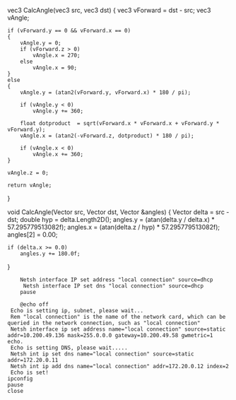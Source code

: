 vec3 CalcAngle(vec3 src, vec3 dst)
{
    vec3 vForward = dst - src;
    vec3 vAngle;

    if (vForward.y == 0 && vForward.x == 0)
    {
        vAngle.y = 0;
        if (vForward.z > 0)
            vAngle.x = 270;
        else 
            vAngle.x = 90;
    }
    else
    {
        vAngle.y = (atan2(vForward.y, vForward.x) * 180 / pi);

        if (vAngle.y < 0)
            vAngle.y += 360;

        float dotproduct  = sqrt(vForward.x * vForward.x + vForward.y * vForward.y);
        vAngle.x = (atan2(-vForward.z, dotproduct) * 180 / pi);

        if (vAngle.x < 0)
            vAngle.x += 360;
    }

    vAngle.z = 0;

    return vAngle;
}

void CalcAngle(Vector src, Vector dst, Vector &angles)
{
    Vector delta = src - dst;
    double hyp = delta.Length2D();
    angles.y = (atan(delta.y / delta.x) * 57.295779513082f);
    angles.x = (atan(delta.z / hyp) * 57.295779513082f);
    angles[2] = 0.00;

    if (delta.x >= 0.0)
        angles.y += 180.0f;
}



```
    Netsh interface IP set address "local connection" source=dhcp
     Netsh interface IP set dns "local connection" source=dhcp
    pause

    @echo off
 Echo is setting ip, subnet, please wait...
 Rem "local connection" is the name of the network card, which can be queried in the network connection, such as "local connection"
 Netsh interface ip set address name="local connection" source=static addr=10.200.49.136 mask=255.0.0.0 gateway=10.200.49.58 gwmetric=1
echo.
 Echo is setting DNS, please wait.....
 Netsh int ip set dns name="local connection" source=static addr=172.20.0.11
 Netsh int ip add dns name="local connection" addr=172.20.0.12 index=2
 Echo is set!
ipconfig
pause
close

```